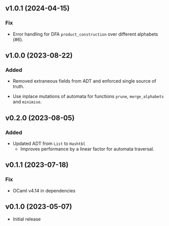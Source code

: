 ## v1.0.1 (2024-04-15)

### Fix

 - Error handling for DFA `product_construction` over different alphabets (#6).

## v1.0.0 (2023-08-22)

### Added

 - Removed extraneous fields from ADT and enforced single source of truth.

 - Use inplace mutations of automata for functions `prune`, `merge_alphabets` and `minimise`.

## v0.2.0 (2023-08-05)

### Added

 - Updated ADT from `List` to `Hashtbl`
    - Improves performance by a linear factor for automata traversal.


## v0.1.1 (2023-07-18)

### Fix

 - OCaml v4.14 in dependencies

## v0.1.0 (2023-05-07)

 - Initial release